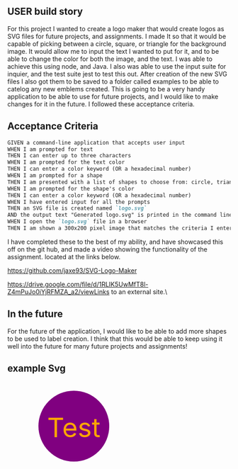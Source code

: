 ## USER build story

For this project I wanted to create a logo maker that would create logos as SVG files for future projects, and assignments.  I made It so that it would be capable of picking between a circle, square, or triangle for the background image.  It would allow me to input the text I wanted to put for it, and to be able to change the color for both the image, and the text.  I was able to achieve this using node, and Java.  I also was able to use the input suite for inquier, and the test suite jest to test this out. After creation of the new SVG files I also got them to be saved to a folder called examples to be able to catelog any new emblems created.  This is going to be a very handy application to be able to use for future projects, and I would like to make changes for it in the future.  I followed these acceptance criteria.  


## Acceptance Criteria
```md
GIVEN a command-line application that accepts user input
WHEN I am prompted for text
THEN I can enter up to three characters
WHEN I am prompted for the text color
THEN I can enter a color keyword (OR a hexadecimal number)
WHEN I am prompted for a shape
THEN I am presented with a list of shapes to choose from: circle, triangle, and square
WHEN I am prompted for the shape's color
THEN I can enter a color keyword (OR a hexadecimal number)
WHEN I have entered input for all the prompts
THEN an SVG file is created named `logo.svg`
AND the output text "Generated logo.svg" is printed in the command line
WHEN I open the `logo.svg` file in a browser
THEN I am shown a 300x200 pixel image that matches the criteria I entered
```

I have completed these to the best of my ability, and have showcased this off on the git hub, and made a video showing the functionality of the assignment. located at the links below.

https://github.com/jaxe93/SVG-Logo-Maker

https://drive.google.com/file/d/1RLIK5UwMfT8l-Z4mPuJo0iYjRFMZA_a2/viewLinks to an external site.\

## In the future

For the future of the application, I would like to be able to add more shapes to be used to label creation.  I think that this would be able to keep using it well into the future  for many future projects and assignments!  

## example Svg 
<svg version="1.1" width="300" height="200" xmlns="http://www.w3.org/2000/svg"><circle cx="150" cy="100" r="80" fill="purple" /><text x="150" y="125" font-size="60" text-anchor="middle" fill="orange">Test</text></svg>